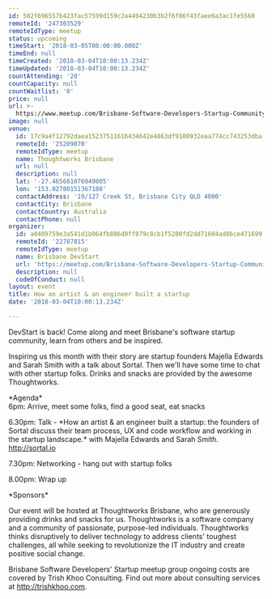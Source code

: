 ```yaml
---
id: 502f696557b423fac57599d159c2a4494230b3b2f6f86f43faee6a3ac1fe5560
remoteId: '247303529'
remoteIdType: meetup
status: upcoming
timeStart: '2018-03-05T08:00:00.000Z'
timeEnd: null
timeCreated: '2018-03-04T10:00:13.234Z'
timeUpdated: '2018-03-04T10:00:13.234Z'
countAttending: '20'
countCapacity: null
countWaitlist: '0'
price: null
url: >-
  https://www.meetup.com/Brisbane-Software-Developers-Startup-Community/events/247303529/
image: null
venue:
  id: 17c9a4f12792daea15237511616434642e4863df9100932eaa774cc743253dba
  remoteId: '25209070'
  remoteIdType: meetup
  name: Thoughtworks Brisbane
  url: null
  description: null
  lat: '-27.465681076049805'
  lon: '153.02780151367188'
  contactAddress: '19/127 Creek St, Brisbane City QLD 4000'
  contactCity: Brisbane
  contactCountry: Australia
  contactPhone: null
organizer:
  id: a0409759e3a541d1b064fb886d0ff879c8cb1f5200fd2dd71604ad86ce471699
  remoteId: '22787815'
  remoteIdType: meetup
  name: Brisbane DevStart
  url: 'https://meetup.com/Brisbane-Software-Developers-Startup-Community'
  description: null
  codeOfConduct: null
layout: event
title: How an artist & an engineer built a startup
date: '2018-03-04T10:00:13.234Z'

---
```

<p>DevStart is back! Come along and meet Brisbane's software startup community, learn from others and be inspired.</p> <p>Inspiring us this month with their story are startup founders Majella Edwards and Sarah Smith with a talk about Sortal. Then we'll have some time to chat with other startup folks. Drinks and snacks are provided by the awesome Thoughtworks.</p> <p>*Agenda*<br/>6pm: Arrive, meet some folks, find a good seat, eat snacks</p> <p>6.30pm: Talk - *How an artist &amp; an engineer built a startup: the founders of Sortal discuss their team process, UX and code workflow and working in the startup landscape.* with Majella Edwards and Sarah Smith. <a href="http://sortal.io" class="linkified">http://sortal.io</a></p> <p>7.30pm: Networking - hang out with startup folks</p> <p>8.00pm: Wrap up</p> <p>*Sponsors*</p> <p>Our event will be hosted at Thoughtworks Brisbane, who are generously providing drinks and snacks for us. Thoughtworks is a software company and a community of passionate, purpose-led individuals. Thoughtworks thinks disruptively to deliver technology to address clients' toughest challenges, all while seeking to revolutionize the IT industry and create positive social change.</p> <p>Brisbane Software Developers' Startup meetup group ongoing costs are covered by Trish Khoo Consulting. Find out more about consulting services at <a href="http://trishkhoo.com" class="linkified">http://trishkhoo.com</a>.</p>
